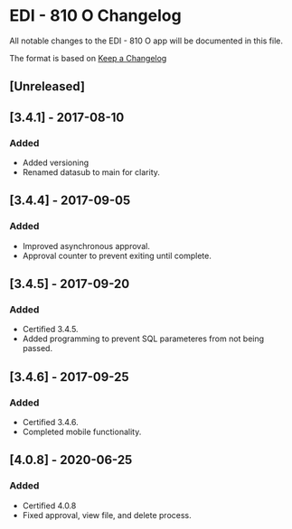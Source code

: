# EDI - 810 O Changelog
All notable changes to the EDI - 810 O app will be documented in this file.

The format is based on [Keep a Changelog](http://keepachangelog.com/en/1.0.0/)

## [Unreleased]

## [3.4.1] - 2017-08-10
### Added
- Added versioning
- Renamed datasub to main for clarity.

## [3.4.4] - 2017-09-05
### Added
- Improved asynchronous approval.
- Approval counter to prevent exiting until complete.

## [3.4.5] - 2017-09-20
### Added
- Certified 3.4.5.
- Added programming to prevent SQL parameteres from not being passed.

## [3.4.6] - 2017-09-25
### Added
- Certified 3.4.6.
- Completed mobile functionality.

## [4.0.8] - 2020-06-25
### Added
- Certified 4.0.8
- Fixed approval, view file, and delete process.